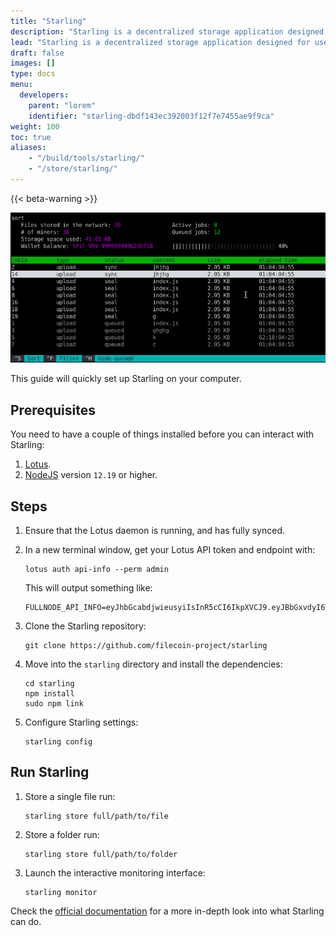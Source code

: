 ```yaml
---
title: "Starling"
description: "Starling is a decentralized storage application designed for use in archival settings, where the ability to demonstrate the authenticity of a file over the course of time is of paramount importance."
lead: "Starling is a decentralized storage application designed for use in archival settings, where the ability to demonstrate the authenticity of a file over the course of time is of paramount importance."
draft: false
images: []
type: docs
menu:
  developers:
    parent: "lorem"
    identifier: "starling-dbdf143ec392003f12f7e7455ae9f9ca"
weight: 100
toc: true
aliases:
    - "/build/tools/starling/"
    - "/store/starling/"
---
```


{{< beta-warning >}}

![A terminal window showing the Starling Filecoin application.](starling.png)

This guide will quickly set up Starling on your computer.

## Prerequisites

You need to have a couple of things installed before you can interact with Starling:

1. [Lotus](https://lotus.filecoin.io/docs/set-up/install/).
1. [NodeJS](https://nodejs.org/en/download/) version `12.19` or higher.

## Steps

1.  Ensure that the Lotus daemon is running, and has fully synced.
1.  In a new terminal window, get your Lotus API token and endpoint with:

    ```shell with-output
    lotus auth api-info --perm admin
    ```

    This will output something like: 

    ```plaintext
    FULLNODE_API_INFO=eyJhbGcabdjwieusyiIsInR5cCI6IkpXVCJ9.eyJBbGxvdyI6WyJyZWFkIiwid3JpdGUiLCJzaWduIiwdj3isu2938X0.tmdXnxUflc8nhghfjiwo2l1o9T1QwT0jLskdEV5cYEc:/ip4/127.0.0.1/tcp/1234/http
    ```


1.  Clone the Starling repository:

    ```shell
    git clone https://github.com/filecoin-project/starling
    ```

1.  Move into the `starling` directory and install the dependencies:

    ```shell
    cd starling
    npm install
    sudo npm link
    ```

1.  Configure Starling settings:

    ```shell
    starling config
    ```

## Run Starling

1.  Store a single file run:

    ```shell
    starling store full/path/to/file
    ```

1.  Store a folder run:

    ```shell
    starling store full/path/to/folder
    ```

1.  Launch the interactive monitoring interface:

    ```shell
    starling monitor
    ```

Check the [official documentation](https://starlingstorage.io/commands.html) for a more in-depth look into what Starling can do.
